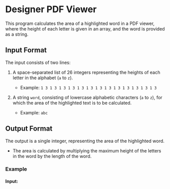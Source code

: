 # Designer PDF Viewer

This program calculates the area of a highlighted word in a PDF viewer, where the height of each letter is given in an array, and the word is provided as a string.

## Input Format

The input consists of two lines:

1. A space-separated list of 26 integers representing the heights of each letter in the alphabet (`a` to `z`).
   - Example: `1 3 1 3 1 3 1 3 1 3 1 3 1 3 1 3 1 3 1 3 1 3 1 3 1 3`

2. A string `word`, consisting of lowercase alphabetic characters (`a` to `z`), for which the area of the highlighted text is to be calculated.
   - Example: `abc`

## Output Format

The output is a single integer, representing the area of the highlighted word.

- The area is calculated by multiplying the maximum height of the letters in the word by the length of the word.

### Example

#### Input:
